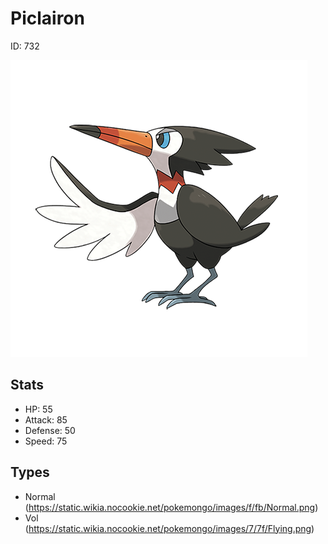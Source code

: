 # Piclairon


ID: 732

![](https://raw.githubusercontent.com/PokeAPI/sprites/master/sprites/pokemon/other/official-artwork/732.png "Piclairon")

## Stats


 - HP: 55
 - Attack: 85
 - Defense: 50
 - Speed: 75

## Types


 - Normal (https://static.wikia.nocookie.net/pokemongo/images/f/fb/Normal.png)
 - Vol (https://static.wikia.nocookie.net/pokemongo/images/7/7f/Flying.png)
